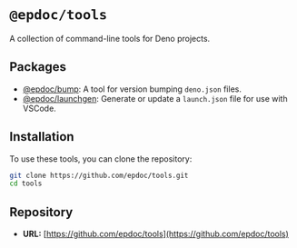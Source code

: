 # `@epdoc/tools`

A collection of command-line tools for Deno projects.

## Packages

- [@epdoc/bump](./packages/bump/README.md): A tool for version bumping `deno.json` files.
- [@epdoc/launchgen](./packages/launchgen/README.md): Generate or update a `launch.json` file for use with VSCode.

## Installation

To use these tools, you can clone the repository:

```sh
git clone https://github.com/epdoc/tools.git
cd tools
```

## Repository

- **URL:** [https://github.com/epdoc/tools](https://github.com/epdoc/tools)
